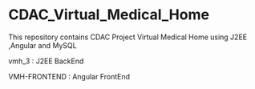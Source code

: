 # CDAC_Virtual_Medical_Home
This repository contains  CDAC Project Virtual Medical Home using J2EE ,Angular and MySQL

vmh_3 : J2EE BackEnd

VMH-FRONTEND  : Angular FrontEnd
